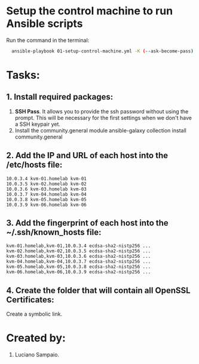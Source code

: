 # Setup the control machine to run Ansible scripts

Run the command in the terminal:
```bash
  ansible-playbook 01-setup-control-machine.yml -K (--ask-become-pass)
```

# Tasks:

## 1. Install required packages:
  1. **SSH Pass**. It allows you to provide the ssh password without using the prompt. This will be necessary for the first settings when we don't have a SSH keypair yet.
  2. Install the community.general module
    ansible-galaxy collection install community.general

## 2. Add the IP and URL of each host into the /etc/hosts file:
    10.0.3.4 kvm-01.homelab kvm-01
    10.0.3.5 kvm-02.homelab kvm-02
    10.0.3.6 kvm-03.homelab kvm-03
    10.0.3.7 kvm-04.homelab kvm-04
    10.0.3.8 kvm-05.homelab kvm-05
    10.0.3.9 kvm-06.homelab kvm-06

## 3. Add the fingerprint of each host into the ~/.ssh/known_hosts file:
    kvm-01.homelab,kvm-01,10.0.3.4 ecdsa-sha2-nistp256 ...
    kvm-02.homelab,kvm-02,10.0.3.5 ecdsa-sha2-nistp256 ...
    kvm-03.homelab,kvm-03,10.0.3.6 ecdsa-sha2-nistp256 ...
    kvm-04.homelab,kvm-04,10.0.3.7 ecdsa-sha2-nistp256 ...
    kvm-05.homelab,kvm-05,10.0.3.8 ecdsa-sha2-nistp256 ...
    kvm-06.homelab,kvm-06,10.0.3.9 ecdsa-sha2-nistp256 ...

## 4. Create the folder that will contain all OpenSSL Certificates:
  Create a symbolic link.

# Created by: 

1. Luciano Sampaio.